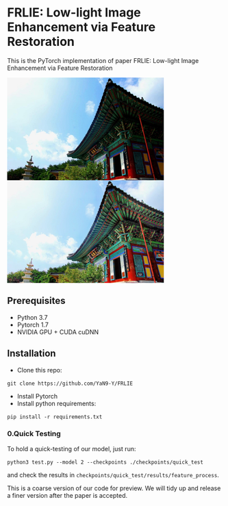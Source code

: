 FRLIE: Low-light Image Enhancement via Feature Restoration
=================================
This is the PyTorch implementation of paper FRLIE: Low-light Image Enhancement via Feature Restoration


<img src="examples/37.jpg" width = "366" height = "240" alt="37_low" align=center /> <img src="examples/37_high.png" width = "366" height = "240" alt="37_high" align=center />

Prerequisites
---------------------------------
* Python 3.7
* Pytorch 1.7
* NVIDIA GPU + CUDA cuDNN

Installation
---------------------------------
* Clone this repo:
```
git clone https://github.com/YaN9-Y/FRLIE

```
* Install Pytorch
* Install python requirements:
```
pip install -r requirements.txt
```

### 0.Quick Testing
To hold a quick-testing of our model, just run:
```
python3 test.py --model 2 --checkpoints ./checkpoints/quick_test
```
and check the results in `checkpoints/quick_test/results/feature_process`.

This is a coarse version of our code for preview. We will tidy up and release a finer version after the paper is accepted.
